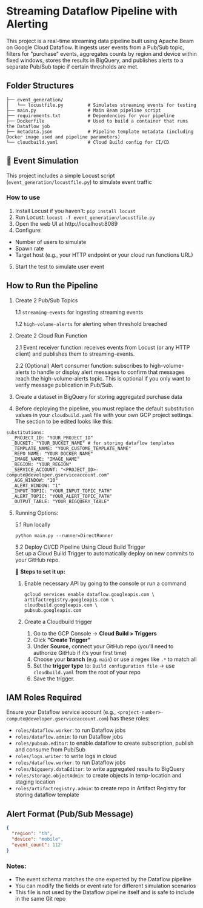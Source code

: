 # Streaming Dataflow Pipeline with Alerting
This project is a real-time streaming data pipeline built using Apache Beam on Google Cloud Dataflow. It ingests user events from a Pub/Sub topic, filters for "purchase" events, aggregates counts by region and device within fixed windows, stores the results in BigQuery, and publishes alerts to a separate Pub/Sub topic if certain thresholds are met.

## Folder Structures
```
├── event_generation/
│   └── locustfile.py         # Simulates streaming events for testing
├── main.py                   # Main Beam pipeline script
├── requirements.txt          # Dependencies for your pipeline
├── Dockerfile                # Used to build a container that runs the Dataflow job
├── metadata.json             # Pipeline template metadata (including Docker image used and pipeline parameters)
└── cloudbuild.yaml           # Cloud Build config for CI/CD
```

## 🧪 Event Simulation
This project includes a simple Locust script (`event_generation/locustfile.py`) to simulate event traffic
### How to use
1. Install Locust if you haven't: `pip install locust`
2. Run Locust: `locust -f event_generation/locustfile.py`
3. Open the web UI at http://localhost:8089
4. Configure:
- Number of users to simulate
- Spawn rate
- Target host (e.g., your HTTP endpoint or your cloud run functions URL)
5. Start the test to simulate user event

## How to Run the Pipeline
1. Create 2 Pub/Sub Topics

    1.1 `streaming-events` for ingesting streaming events 

    1.2 `high-volume-alerts` for alerting when threshold breached

2. Create 2 Cloud Run Function

    2.1 Event receiver function: receives events from Locust (or any HTTP client) and publishes them to streaming-events.
    
    2.2 (Optional) Alert consumer function: subscribes to high-volume-alerts to handle or display alert messages to confirm that messages reach the high-volume-alerts topic. This is optional if you only want to verify message publication in Pub/Sub.

3. Create a dataset in BigQuery for storing aggregated purchase data 

4. Before deploying the pipeline, you must replace the default substitution values in your `cloudbuild.yaml` file with your own GCP project settings. The section to be edited looks like this:

```
substitutions:
  _PROJECT_ID: "YOUR_PROJECT_ID"
  _BUCKET: "YOUR_BUCKET_NAME" # for storing dataflow templates 
  _TEMPLATE_NAME: "YOUR_CUSTOME_TEMPLATE_NAME"
  _REPO_NAME: "YOUR_DOCKER_NAME"
  _IMAGE_NAME: "IMAGE_NAME"
  _REGION: "YOUR_REGION"
  _SERVICE_ACCOUNT: "<PROJECT_ID>-compute@developer.gserviceaccount.com"
  _AGG_WINDOW: "10"
  _ALERT_WINDOW: "1"
  _INPUT_TOPIC: "YOUR_INPUT_TOPIC_PATH"
  _ALERT_TOPIC: "YOUR_ALERT_TOPIC_PATH"
  _OUTPUT_TABLE: "YOUR_BIGQUERY_TABLE"
```
5. Running Options:
    
    5.1 Run locally
      ```
      python main.py --runner=DirectRunner
      ```
   
    5.2 Deploy CI/CD Pipeline Using Cloud Build Trigger  
    Set up a Cloud Build Trigger to automatically deploy on new commits to your GitHub repo.
    
    🔧 **Steps to set it up:**
    
    1. Enable necessary API by going to the console or run a command 
        ```
        gcloud services enable dataflow.googleapis.com \
        artifactregistry.googleapis.com \
        cloudbuild.googleapis.com \
        pubsub.googleapis.com
        ```
    2. Create a Cloudbuild trigger
        
        1) Go to the GCP Console → **Cloud Build > Triggers**
        2) Click **"Create Trigger"**
        3) Under **Source**, connect your GitHub repo (you’ll need to authorize GitHub if it’s your first time)
        4) Choose your **branch** (e.g. `main`) or use a regex like `.*` to match all
        5) Set the **trigger type** to: `Build configuration file`  → use `cloudbuild.yaml` from the root of your repo
        6) Save the trigger.
 

## IAM Roles Required
Ensure your Dataflow service account (e.g., `<project-number>-compute@developer.gserviceaccount.com`) has these roles:
- `roles/dataflow.worker`: to run Dataflow jobs
- `roles/dataflow.admin`: to run Dataflow jobs
- `roles/pubsub.editor`: to enable dataflow to create subscription, publish and consume from Pub/Sub
- `roles/logs.writer`: to write logs in cloud
- `roles/dataflow.worker`: to run Dataflow jobs
- `roles/bigquery.dataEditor`: to write aggregated results to BigQuery
- `roles/storage.objectAdmin`: to create objects in temp-location and staging location
- `roles/artifactregistry.admin`: to create repo in Artifact Registry for storing dataflow template


## Alert Format (Pub/Sub Message)
```json
{
  "region": "th",
  "device": "mobile",
  "event_count": 112
}
```

### Notes:
- The event schema matches the one expected by the Dataflow pipeline
- You can modify the fields or event rate for different simulation scenarios
- This file is not used by the Dataflow pipeline itself and is safe to include in the same Git repo

